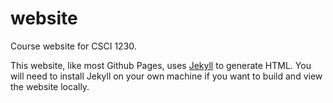 # website
Course website for CSCI 1230.

This website, like most Github Pages, uses [Jekyll](https://jekyllrb.com/) to generate HTML. You will need to install Jekyll on your own machine if you want to build and view the website locally.
